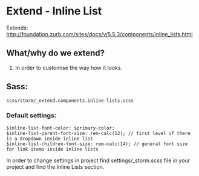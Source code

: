 #  Extend - Inline List 

Extends: <http://foundation.zurb.com/sites/docs/v/5.5.3/components/inline_lists.html>

## What/why do we extend?

1.  In order to customise the way how it looks.

## Sass:

``` 
scss/storm/_extend.components.inline-lists.scss
```

### Default settings:

``` 
$inline-list-font-color: $primary-color;
$inline-list-parent-font-size: rem-calc(12); // first level if there is a dropdown inside inline list
$inline-list-children-font-size: rem-calc(14); // general font size for link items inside inline lists
```

In order to change settings in project find settings/\_storm.scss file in your project and find the Inline Lists section.
